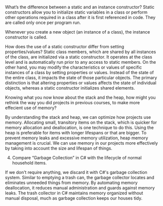 What’s the difference between a static and an instance constructor?
Static constructors allow you to initialize static variables in a class or perform other operations required in a class after it is first referenced in code. They are called only once per program run.

Whenever you create a new object (an instance of a class), the instance constructor is called.


How does the use of a static constructor differ from setting properties/values?
Static class members, which are shared by all instances of the class, are initialized via a static constructor. It operates at the class level and is automatically run prior to any access to static members. On the other hand, you may modify the characteristics or values of specific instances of a class by setting properties or values. Instead of the state of the entire class, it impacts the state of those particular objects. The primary distinction is that altering properties or values affects the state of individual objects, whereas a static constructor initializes shared elements.

Knowing what you now know about the stack and the heap, how might you rethink the way you did projects in previous courses, to make more effecient use of memory?

By understanding the stack and heap, we can optimize how projects use memory. Allocating small, transitory items on the stack, which is quicker for memory allocation and deallocation, is one technique to do this. Using the heap is preferable for items with longer lifespans or that are bigger. To prevent memory leaks and excessive memory utilization, heap memory management is crucial. We can use memory in our projects more effectively by taking into account the size and lifespan of things.

4. Compare “Garbage Collection” in C# with the lifecycle of normal household items.


If we don't require anything, we discard it with C#'s garbage collection system. Similar to emptying a trash can, the garbage collector locates and eliminates unneeded things from memory. By automating memory deallocation, it reduces manual administration and guards against memory leaks. The trash collector in C# maintains memory organized without manual disposal, much as garbage collection keeps our houses tidy.
